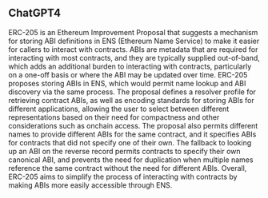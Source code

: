 ## ChatGPT4

ERC-205 is an Ethereum Improvement Proposal that suggests a mechanism for storing ABI definitions in ENS (Ethereum Name Service) to make it easier for callers to interact with contracts. ABIs are metadata that are required for interacting with most contracts, and they are typically supplied out-of-band, which adds an additional burden to interacting with contracts, particularly on a one-off basis or where the ABI may be updated over time. ERC-205 proposes storing ABIs in ENS, which would permit name lookup and ABI discovery via the same process. The proposal defines a resolver profile for retrieving contract ABIs, as well as encoding standards for storing ABIs for different applications, allowing the user to select between different representations based on their need for compactness and other considerations such as onchain access. The proposal also permits different names to provide different ABIs for the same contract, and it specifies ABIs for contracts that did not specify one of their own. The fallback to looking up an ABI on the reverse record permits contracts to specify their own canonical ABI, and prevents the need for duplication when multiple names reference the same contract without the need for different ABIs. Overall, ERC-205 aims to simplify the process of interacting with contracts by making ABIs more easily accessible through ENS.
